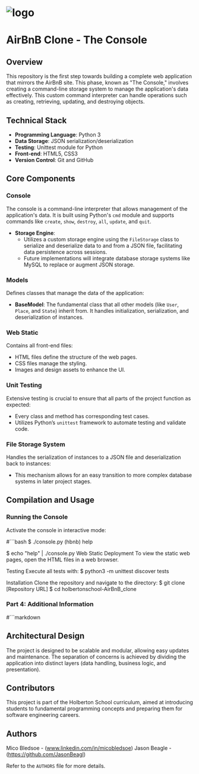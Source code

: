# ![logo](https://user-images.githubusercontent.com/108279441/220420558-12b71945-3e02-4adf-b989-5f8fa1b4c683.png)

# AirBnB Clone - The Console

## Overview

This repository is the first step towards building a complete web application that mirrors the AirBnB site. This phase, known as "The Console," involves creating a command-line storage system to manage the application's data effectively. This custom command interpreter can handle operations such as creating, retrieving, updating, and destroying objects.

## Technical Stack

- **Programming Language**: Python 3
- **Data Storage**: JSON serialization/deserialization
- **Testing**: Unittest module for Python
- **Front-end**: HTML5, CSS3
- **Version Control**: Git and GitHub

## Core Components

### Console

The console is a command-line interpreter that allows management of the application's data. It is built using Python's `cmd` module and supports commands like `create`, `show`, `destroy`, `all`, `update`, and `quit`.

- **Storage Engine**: 
  - Utilizes a custom storage engine using the `FileStorage` class to serialize and deserialize data to and from a JSON file, facilitating data persistence across sessions.
  - Future implementations will integrate database storage systems like MySQL to replace or augment JSON storage.

### Models

Defines classes that manage the data of the application:
- **BaseModel**: The fundamental class that all other models (like `User`, `Place`, and `State`) inherit from. It handles initialization, serialization, and deserialization of instances.

### Web Static

Contains all front-end files:
- HTML files define the structure of the web pages.
- CSS files manage the styling.
- Images and design assets to enhance the UI.

### Unit Testing

Extensive testing is crucial to ensure that all parts of the project function as expected:
- Every class and method has corresponding test cases.
- Utilizes Python’s `unittest` framework to automate testing and validate code.

### File Storage System

Handles the serialization of instances to a JSON file and deserialization back to instances:
- This mechanism allows for an easy transition to more complex database systems in later project stages.

## Compilation and Usage

### Running the Console

Activate the console in interactive mode:

#```bash
$ ./console.py
(hbnb) help

$ echo "help" | ./console.py
Web Static Deployment
To view the static web pages, open the HTML files in a web browser.

Testing
Execute all tests with:
$ python3 -m unittest discover tests

Installation
Clone the repository and navigate to the directory:
$ git clone [Repository URL]
$ cd holbertonschool-AirBnB_clone


### Part 4: Additional Information
#```markdown
## Architectural Design

The project is designed to be scalable and modular, allowing easy updates and maintenance. The separation of concerns is achieved by dividing the application into distinct layers (data handling, business logic, and presentation).

## Contributors

This project is part of the Holberton School curriculum, aimed at introducing students to fundamental programming concepts and preparing them for software engineering careers.

## Authors
Mico Bledsoe - (www.linkedin.com/in/micobledsoe)
Jason Beagle - (https://github.com/JasonBeagl)

Refer to the `AUTHORS` file for more details.
